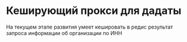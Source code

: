 Кеширующий прокси для дадаты
============================

На текущем этапе развития умеет кешировать в редис результат запроса информации об организации по ИНН
